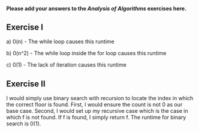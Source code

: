 #### Please add your answers to the ***Analysis of  Algorithms*** exercises here.

## Exercise I

a) 0(n) - The while loop causes this runtime


b) 0(n^2) - The while loop inside the for loop causes this runtime


c) 0(1) - The lack of iteration causes this runtime

## Exercise II

I would simply use binary search with recursion to locate the index in which the correct floor is found.
First, I would ensure the count is not 0 as our base case.
Second, I would set up my recursive case which is the case in which f is not found. If f is found, I simply return f.
The runtime for binary search is 0(1).